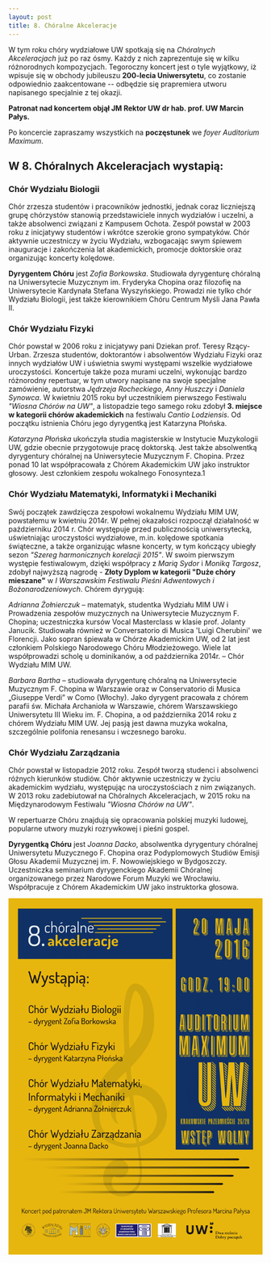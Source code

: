 ```yaml
---
layout: post
title: 8. Chóralne Akceleracje
---
```

W tym roku chóry wydziałowe UW spotkają się na _Chóralnych Akceleracjach_ już po
raz ósmy. Każdy z nich zaprezentuje się w kilku różnorodnych kompozycjach.
Tegoroczny koncert jest o tyle wyjątkowy, iż wpisuje się w obchody jubileuszu
__200-lecia Uniwersytetu__, co zostanie odpowiednio zaakcentowane -- odbędzie
się prapremiera utworu napisanego specjalnie z tej okazji.

__Patronat nad koncertem objął JM Rektor UW dr hab. prof. UW Marcin Pałys.__

Po koncercie zapraszamy wszystkich na __poczęstunek__ we _foyer Auditorium
Maximum_.

## W 8. Chóralnych Akceleracjach wystapią:

### Chór Wydziału Biologii

Chór zrzesza studentów i pracowników jednostki, jednak coraz liczniejszą grupę
chórzystów stanowią przedstawiciele innych wydziałów i uczelni, a także
absolwenci związani z Kampusem Ochota. Zespół powstał w 2003 roku z inicjatywy
studentów i wkrótce szerokie grono sympatyków. Chór aktywnie uczestniczy w życiu
Wydziału, wzbogacając swym śpiewem inauguracje i zakończenia lat akademickich,
promocje doktorskie oraz organizując koncerty kolędowe.

__Dyrygentem Chóru__ jest _Zofia Borkowska_. Studiowała dyrygenturę chóralną na
Uniwersytecie Muzycznym im. Fryderyka Chopina oraz filozofię na Uniwersytecie
Kardynała Stefana Wyszyńskiego. Prowadzi nie tylko chór Wydziału Biologii, jest
także kierownikiem Chóru Centrum Myśli Jana Pawła II.

### Chór Wydziału Fizyki

Chór powstał w 2006 roku z inicjatywy pani Dziekan prof. Teresy Rzący-Urban.
Zrzesza studentów, doktorantów i absolwentów Wydziału Fizyki oraz innych
wydziałów UW i uświetnia swymi występami wszelkie wydziałowe uroczystości.
Koncertuje także poza murami uczelni, wykonując bardzo różnorodny repertuar, w
tym utwory napisane na swoje specjalne zamówienie, autorstwa _Jędrzeja
Rocheckiego_, _Anny Huszczy_ i _Daniela Synowca_. W kwietniu 2015 roku był
uczestnikiem pierwszego Festiwalu _"Wiosna Chórów na UW"_, a listopadzie tego
samego roku zdobył __3. miejsce w kategorii chórów akademickich__ na festiwalu
_Cantio Lodziensis_. Od początku istnienia Chóru jego dyrygentką jest Katarzyna
Płońska.

_Katarzyna Płońska_ ukończyła studia magisterskie w Instytucie Muzykologii UW,
gdzie obecnie przygotowuje pracę doktorską. Jest także absolwentką dyrygentury
chóralnej na Uniwersytecie Muzycznym F. Chopina. Przez ponad 10 lat
współpracowała z Chórem Akademickim UW jako instruktor głosowy. Jest członkiem
zespołu wokalnego Fonosynteza.1

### Chór Wydziału Matematyki, Informatyki i Mechaniki

Swój początek zawdzięcza zespołowi wokalnemu Wydziału MIM UW, powstałemu w
kwietniu 2014r. W pełnej okazałości rozpoczął działalność w październiku 2014 r.
Chór występuje przed publicznością uniwersytecką, uświetniając uroczystości
wydziałowe, m.in. kolędowe spotkania świąteczne, a także organizując własne
koncerty, w tym kończący ubiegły sezon _"Szereg harmonicznych korelacji 2015"_.
W swoim pierwszym występie festiwalowym, dzięki współpracy z _Marią Sydor_ i
_Moniką Targosz_, zdobył najwyższą nagrodę - __Złoty Dyplom w kategorii "Duże
chóry mieszane"__ w _I Warszawskim Festiwalu Pieśni Adwentowych i
Bożonarodzeniowych_. Chórem dyrygują:

_Adrianna Żołnierczuk_ – matematyk, studentka Wydziału MIM UW i Prowadzenia
zespołów muzycznych na Uniwersytecie Muzycznym F. Chopina; uczestniczka kursów
Vocal Masterclass w klasie prof. Jolanty Janucik. Studiowała również w
Conversatorio di Musica 'Luigi Cherubini' we Florencji. Jako sopran śpiewała w
Chórze Akademickim UW, od 2 lat jest członkiem Polskiego Narodowego Chóru
Młodzieżowego. Wiele lat współprowadzi scholę u dominikanów, a od października
2014r. – Chór Wydziału MIM UW.

_Barbara Bartha_ – studiowała dyrygenturę chóralną na Uniwersytecie Muzycznym
F. Chopina w Warszawie oraz w Conservatorio di Musica „Giuseppe Verdi” w Como
(Włochy). Jako dyrygent pracowała z chórem parafii św. Michała Archanioła w
Warszawie, chórem Warszawskiego Uniwersytetu III Wieku im. F. Chopina, a od
października 2014 roku z chórem Wydziału MIM UW. Jej pasją jest dawna muzyka
wokalna, szczególnie polifonia renesansu i wczesnego baroku.

### Chór Wydziału Zarządzania

Chór powstał w listopadzie 2012 roku. Zespół tworzą studenci i absolwenci
różnych kierunków studiów. Chór aktywnie uczestniczy w życiu akademickim
wydziału, występując na uroczystościach z nim związanych. W 2013 roku
zadebiutował na Chóralnych Akceleracjach, w 2015 roku na Międzynarodowym
Festiwalu _"Wiosna Chórów na UW"_.

W repertuarze Chóru znajdują się opracowania polskiej muzyki ludowej, popularne
utwory muzyki rozrywkowej i pieśni gospel.

__Dyrygentką Chóru__ jest _Joanna Dacko_, absolwentka dyrygentury chóralnej
Uniwersytetu Muzycznego F. Chopina oraz Podyplomowych Studiów Emisji Głosu
Akademii Muzycznej im. F. Nowowiejskiego w Bydgoszczy. Uczestniczka seminarium
dyrygenckiego Akademii Chóralnej organizowanego przez Narodowe Forum Muzyki we
Wrocławiu. Współpracuje z Chórem Akademickim UW jako instruktorka głosowa.

![Plakat akceleracji](/img/plakaty/akceleracje-8.png)
